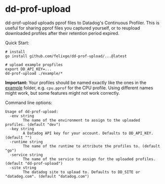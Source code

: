 # dd-prof-upload

dd-prof-upload uploads pprof files to Datadog's Continuous Profiler. This is useful for sharing pprof files you captured yourself, or to reupload downloaded profiles after their retention period expired.

Quick Start:

```
# install
go install github.com/felixge/dd-prof-upload/...@latest

# upload example propfiles
export DD_API_KEY=...
dd-prof-upload ./example/*
```

**Important:** Your profiles should be named exactly like the ones in the [example](./example) folder, e.g. `cpu.pprof` for the CPU profile. Using different names might work, but some features might not work correctly.

Command line options:

```
Usage of dd-prof-upload:
  -env string
    	The name of the environment to assign to the uploaded profiles. (default "dev")
  -key string
    	A Datadog API key for your account. Defaults to DD_API_KEY. (default "")
  -runtime string
    	The name of the runtime to attribute the profiles to. (default "go")
  -service string
    	The name of the service to assign for the uploaded profiles. (default "dd-prof-upload")
  -site string
    	The datadog site to upload to. Defaults to DD_SITE or "datadog.com". (default "datadog.com")
```
